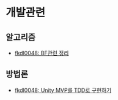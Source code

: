 # 개발관련

## 알고리즘

- [fkdl0048: BF관련 정리](https://fkdl0048.github.io/algorithm/Algorithm_BF/)

## 방법론

- [fkdl0048: Unity MVP를 TDD로 구현하기](https://fkdl0048.github.io/unity/unity_in_MVPForTDD/)